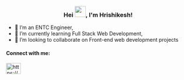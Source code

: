 <h3 align="center">Hei  <img src="https://github.com/HrishikeshBhagat/grootarmy.github.io/blob/main/assets/Hi.gif" width="30px">, I'm Hrishikesh!</h3>

- 🔭 I’m an ENTC Engineer,
- 🌱 I’m currently learning Full Stack Web Development,
- 👯 I’m looking to collaborate on Front-end web development projects

<h4 align="left">Connect with me:</h4>
<p align="left">
<a href="https://linkedin.com/in/https://www.linkedin.com/in/hrishikesh-bhagat-511a9015b" target="blank"><img align="center" src="https://github.com/HrishikeshBhagat/grootarmy.github.io/blob/main/assets/linked-in%20icon.svg" alt="https://www.linkedin.com/in/hrishikesh-bhagat-511a9015b" height="30" width="40" /></a>
</p>


<!--
### Hei  <img src="https://github.com/HrishikeshBhagat/grootarmy.github.io/blob/main/assets/Hi.gif" width="30px">, I'm Hrishikesh!
**HrishikeshBhagat/HrishikeshBhagat** is a ✨ _special_ ✨ repository because its `README.md` (this file) appears on your GitHub profile.

Here are some ideas to get you started:
- 📫 How to reach me: [Linkedin: @HrishikeshBhagat](https://www.linkedin.com/in/hrishikesh-bhagat-511a9015b)
- 🔭 I’m currently working on ...
- 🌱 I’m currently learning ...
- 👯 I’m looking to collaborate on ...
- 🤔 I’m looking for help with ...
- 💬 Ask me about ...
- 📫 How to reach me: ...
- 😄 Pronouns: ...
- ⚡ Fun fact: ...
-->
